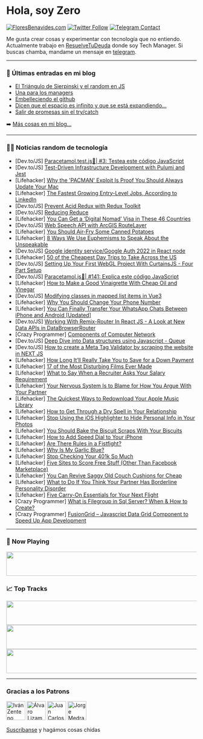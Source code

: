 # Hola, soy Zero

[![FloresBenavides.com](https://img.shields.io/website?down_message=oops&label=MiBlog&style=for-the-badge&up_message=online&url=https%3A%2F%2Ffloresbenavides.com)](https://floresbenavides.com) [![Twitter Follow](https://img.shields.io/twitter/follow/ZeroDragon?color=%231DA1F2&label=Follow&logo=twitter&logoColor=ffffff&style=for-the-badge)](https://twitter.com/zerodragon) [![Telegram Contact](https://img.shields.io/badge/escr%C3%ADbeme-ZeroDragon-%2326A5E4?style=for-the-badge&logo=telegram)](https://t.me/zerodragon)

Me gusta crear cosas y experimentar con tecnología que no entiendo.
Actualmente trabajo en [ResuelveTuDeuda](http://github.com/resuelve) donde soy Tech Manager.
Si buscas chamba, mandame un mensaje en [telegram](https://t.me/zerodragon).

---

### 📕 Últimas entradas en mi blog
<!-- BLOG-POST-LIST:START -->
- [El Triángulo de Sierpinski y el random en JS](https://floresbenavides.com/el-triangulo-de-sierpinski-y-el-random-en-js/)
- [Una para los managers](https://floresbenavides.com/una-para-los-managers/)
- [Embelleciendo el github](https://floresbenavides.com/embelleciendo-el-github/)
- [Dicen que el espacio es infinito y que se está expandiendo…](https://floresbenavides.com/dicen-que-el-espacio-es-infinito-y-que-se-esta-expandiendo/)
- [Salir de promesas sin el try/catch](https://floresbenavides.com/salir-de-promesas-sin-el-try-catch/)
<!-- BLOG-POST-LIST:END -->

➡️ [Más cosas en mi blog...](https://floresbenavides.com)

---

### 👨‍💻 Noticias random de tecnología
<!-- TECH-POSTS:START -->
- [Dev.to/JS] [Paracetamol.test.js🧪| #3: Testea este código JavaScript](https://dev.to/duxtech/paracetamoltestjs-3-testea-este-codigo-javascript-3hl)
- [Dev.to/JS] [Test-Driven Infrastructure Development with Pulumi and Jest](https://dev.to/pulumi/test-driven-infrastructure-development-with-pulumi-and-jest-121f)
- [Lifehacker] [Why the &#39;PACMAN&#39; Exploit Is Proof You Should Always Update Your Mac](https://lifehacker.com/why-the-pacman-exploit-is-proof-you-should-always-updat-1849061590)
- [Lifehacker] [The Fastest Growing Entry-Level Jobs, According to LinkedIn](https://lifehacker.com/the-fastest-growing-entry-level-jobs-according-to-link-1849060596)
- [Dev.to/JS] [Prevent Acid Redux with Redux Toolkit](https://dev.to/brettthurs10/prevent-acid-redux-with-redux-toolkit-p7g)
- [Dev.to/JS] [Reducing Reduce](https://dev.to/loganward/reducing-reduce-3pof)
- [Lifehacker] [You Can Get a ‘Digital Nomad’ Visa in These 46 Countries](https://lifehacker.com/you-can-get-a-digital-nomad-visa-in-these-46-countrie-1849058910)
- [Dev.to/JS] [Web Speech API with ArcGIS RouteLayer](https://dev.to/odoenet/web-speech-api-with-arcgis-routelayer-4hkc)
- [Lifehacker] [You Should Air-Fry Some Canned Potatoes](https://lifehacker.com/you-should-air-fy-some-canned-potatoes-1849061013)
- [Lifehacker] [8 Ways We Use Euphemisms to Speak About the Unspeakable](https://lifehacker.com/8-ways-we-use-euphemisms-to-speak-about-the-unspeakable-1849060696)
- [Dev.to/JS] [Google identity service/Google Auth 2022 in React node](https://dev.to/sahilkashyap64/google-identity-servicegoogle-auth-2022-in-react-node-27lh)
- [Lifehacker] [50 of the Cheapest Day Trips to Take Across the US](https://lifehacker.com/50-of-the-cheapest-day-trips-to-take-across-the-us-1849058582)
- [Dev.to/JS] [Setting Up Your First WebGL Project With CurtainsJS - Four Part Setup](https://dev.to/hr21don/setting-up-your-first-webgl-project-with-curtainsjs-four-part-setup-3l3m)
- [Dev.to/JS] [Paracetamol.js💊| #141: Explica este código JavaScript](https://dev.to/duxtech/paracetamoljs-141-explica-este-codigo-javascript-5gp)
- [Lifehacker] [How to Make a Good Vinaigrette With Cheap Oil and Vinegar](https://lifehacker.com/how-to-make-a-good-vinaigrette-with-cheap-oil-and-vineg-1849060494)
- [Dev.to/JS] [Modifying classes in mapped list items in Vue3](https://dev.to/muratcanyuksel/modifying-classes-in-mapped-list-items-in-vue3-1md6)
- [Lifehacker] [Why You Should Change Your Phone Number](https://lifehacker.com/you-should-probably-change-your-phone-number-1849059296)
- [Lifehacker] [You Can Finally Transfer Your WhatsApp Chats Between iPhone and Android [Updated]](https://lifehacker.com/you-can-finally-transfer-your-whatsapp-chats-between-ip-1847981775)
- [Dev.to/JS] [Working With Remix-Router In React JS - A Look at New Data APIs in DataBrowserRouter](https://dev.to/aaronksaunders/working-with-remix-router-in-react-js-a-look-at-new-data-apis-in-databrowserrouter-1b0l)
- [Crazy Programmer] [Components of Computer Network](https://www.thecrazyprogrammer.com/2022/06/components-of-computer-network.html)
- [Dev.to/JS] [Deep Dive into Data structures using Javascript - Queue](https://dev.to/humblecoder00/deep-dive-into-data-structures-using-javascript-queue-3if7)
- [Dev.to/JS] [How to create a Meta Tag Validator by scraping the website in NEXT JS](https://dev.to/codewithmarish/how-to-create-a-meta-tag-validator-by-scraping-the-website-in-next-js-1lp0)
- [Lifehacker] [How Long It’ll Really Take You to Save for a Down Payment](https://lifehacker.com/how-long-it-ll-really-take-you-to-save-for-a-down-payme-1849058574)
- [Lifehacker] [17 of the Most Disturbing Films Ever Made](https://lifehacker.com/17-of-the-most-disturbing-films-ever-made-1849057023)
- [Lifehacker] [What to Say When a Recruiter Asks Your Salary Requirement](https://lifehacker.com/what-to-say-when-a-recruiter-asks-your-salary-requireme-1849058068)
- [Lifehacker] [Your Nervous System Is to Blame for How You Argue With Your Partner](https://lifehacker.com/your-nervous-system-is-to-blame-for-how-you-argue-with-1849056649)
- [Lifehacker] [The Quickest Ways to Redownload Your Apple Music Library](https://lifehacker.com/the-quickest-ways-to-redownload-your-apple-music-librar-1849058089)
- [Lifehacker] [How to Get Through a Dry Spell in Your Relationship](https://lifehacker.com/how-to-get-through-a-dry-spell-in-your-relationship-1849055783)
- [Lifehacker] [Stop Using the iOS Highlighter to Hide Personal Info in Your Photos](https://lifehacker.com/stop-using-the-ios-highlighter-to-hide-personal-info-in-1849055607)
- [Lifehacker] [You Should Bake the Biscuit Scraps With Your Biscuits](https://lifehacker.com/you-should-bake-biscuit-scraps-with-your-biscuits-1849054918)
- [Lifehacker] [How to Add Speed Dial to Your iPhone](https://lifehacker.com/how-to-add-speed-dial-to-your-iphone-1849054371)
- [Lifehacker] [Are There Rules in a Fistfight?](https://lifehacker.com/are-there-rules-in-a-fistfight-1849055349)
- [Lifehacker] [Why Is My Garlic Blue?](https://lifehacker.com/why-is-my-garlic-blue-1849054278)
- [Lifehacker] [Stop Checking Your 401k So Much](https://lifehacker.com/stop-checking-your-401k-so-much-1849054622)
- [Lifehacker] [Five Sites to Score Free Stuff &lpar;Other Than Facebook Marketplace&rpar;](https://lifehacker.com/five-sites-to-score-free-stuff-other-than-facebook-mar-1849053961)
- [Lifehacker] [You Can Revive Saggy Old Couch Cushions for Cheap](https://lifehacker.com/you-can-revive-saggy-old-couch-cushions-for-cheap-1849053477)
- [Lifehacker] [What to Do If You Think Your Partner Has Borderline Personality Disorder](https://lifehacker.com/what-to-do-if-you-think-your-partner-has-borderline-per-1849053402)
- [Lifehacker] [Five Carry-On Essentials for Your Next Flight](https://lifehacker.com/five-carry-on-essentials-for-your-next-flight-1849053795)
- [Crazy Programmer] [What is Filegroup in Sql Server? When &amp; How to Create?](https://www.thecrazyprogrammer.com/2022/06/filegroup-in-sql-server.html)
- [Crazy Programmer] [FusionGrid – Javascript Data Grid Component to Speed Up App Development](https://www.thecrazyprogrammer.com/2022/06/fusiongrid.html)<!-- TECH-POSTS:END -->

---

### 🎵 Now Playing
<a href="https://spotify-now-playing-dun.vercel.app/now-playing?open"><img src="https://spotify-now-playing-dun.vercel.app/now-playing" width="540" height="64"></a>

### 📈 Top Tracks
<a href="https://spotify-now-playing-dun.vercel.app/top-tracks?i=1&open"><img src="https://spotify-now-playing-dun.vercel.app/top-tracks?i=1" width="540" height="64"></a>
<a href="https://spotify-now-playing-dun.vercel.app/top-tracks?i=2&open"><img src="https://spotify-now-playing-dun.vercel.app/top-tracks?i=2" width="540" height="64"></a>
<a href="https://spotify-now-playing-dun.vercel.app/top-tracks?i=3&open"><img src="https://spotify-now-playing-dun.vercel.app/top-tracks?i=3" width="540" height="64"></a>

---

### Gracias a los Patrons
[<img src="https://avatars.githubusercontent.com/u/243380?v=4" alt="Iván Zenteno" width="50px">](https://github.com/k001) [<img src="https://avatars.githubusercontent.com/u/19955639?v=4" alt="Álvaro Lizama" width="50px">](https://github.com/alvarolizama) [<img src="https://avatars.githubusercontent.com/u/2718753?v=4" alt="Juan Carlos Ruiz" width="50px">](https://github.com/JuanCrg90) [<img src="https://avatars.githubusercontent.com/u/37025?v=4" alt="Jorge Medrano" width="50px">](https://github.com/h1pp1e) 

[Suscríbanse](https://www.patreon.com/zerodragon) y hagámos cosas chidas
